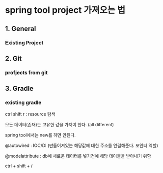 # spring tool project 가져오는 법

## 1. General

### Existing Project 

>  

## 2. Git

### profjects from git

>  

## 3. Gradle

### existing gradle

>  



ctrl shift r : resource 탐색



모든 데이터(존재)는 고유한 값을 가져야 한다. (all different)

spring tool에서는 new를 하면 안된다.

@autowired : IOC/DI (만들어져있는 해당값에 대한 주소를 연결해준다. 포인터 역할)

@modelattribute : db에 새로운 데이터를 넣기전에 해당 테이블을 받아내기 위함

ctrl + shift + /